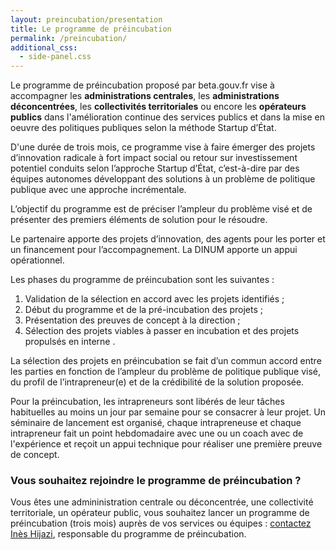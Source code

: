 ```yaml
---
layout: preincubation/presentation
title: Le programme de préincubation
permalink: /preincubation/
additional_css:
  - side-panel.css
---
```


Le programme de préincubation proposé par beta.gouv.fr vise à accompagner les **administrations centrales**, les **administrations déconcentrées**, les **collectivités territoriales** ou encore les **opérateurs publics** dans l'amélioration continue des services publics et dans la mise en oeuvre des politiques publiques selon la méthode Startup d’État.

D'une durée de trois mois, ce programme vise à faire émerger des projets d’innovation radicale à fort impact social ou retour sur investissement potentiel conduits selon l’approche Startup d’État, c’est-à-dire par des équipes autonomes développant des solutions à un problème de politique publique avec une approche incrémentale.

L’objectif du programme est de préciser l’ampleur du problème visé et de présenter des premiers éléments de solution pour le résoudre.

Le partenaire apporte des projets d’innovation, des agents pour les porter et un financement pour l’accompagnement. La DINUM apporte un appui opérationnel.

Les phases du programme de préincubation sont les suivantes :
1. Validation de la sélection en accord avec les projets identifiés ;
2. Début du programme et de la pré-incubation des projets ;
3. Présentation des preuves de concept à la direction ;
4. Sélection des projets viables à passer en incubation et des projets propulsés en interne .

La sélection des projets en préincubation se fait d’un commun accord entre les parties en fonction de l’ampleur du problème de politique publique visé, du profil de l’intrapreneur(e) et de la crédibilité de la solution proposée.

Pour la préincubation, les intrapreneurs sont libérés de leur tâches habituelles au moins un jour par semaine pour se consacrer à leur projet. Un séminaire de lancement est organisé, chaque intrapreneuse et chaque intrapreneur fait un point hebdomadaire avec une ou un coach avec de l'expérience et reçoit un appui technique pour réaliser une première preuve de concept.

### Vous souhaitez rejoindre le programme de préincubation ?

Vous êtes une admininistration centrale ou déconcentrée, une collectivité territoriale, un opérateur public, vous souhaitez lancer un programme de préincubation (trois mois) auprès de vos services ou équipes : [contactez Inès Hijazi](mailto:ines.hijazi@beta.gouv.fr), responsable du programme de préincubation.
